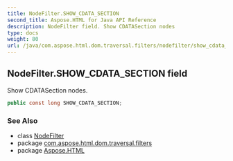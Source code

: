 ```yaml
---
title: NodeFilter.SHOW_CDATA_SECTION
second_title: Aspose.HTML for Java API Reference
description: NodeFilter field. Show CDATASection nodes
type: docs
weight: 80
url: /java/com.aspose.html.dom.traversal.filters/nodefilter/show_cdata_section/
---
```

## NodeFilter.SHOW_CDATA_SECTION field

Show CDATASection nodes.

```java
public const long SHOW_CDATA_SECTION;
```

### See Also

* class [NodeFilter](../)
* package [com.aspose.html.dom.traversal.filters](../../../com.aspose.html.dom.traversal.filters/)
* package [Aspose.HTML](../../../)
